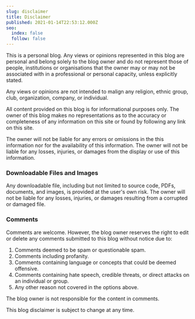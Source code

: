 ```yaml
---
slug: disclaimer
title: Disclaimer
published: 2021-01-14T22:53:12.000Z
seo:
  index: false
  follow: false
---
```


This is a personal blog. Any views or opinions represented in this blog are personal and belong solely to the blog owner and do not represent those of people, institutions or organisations that the owner may or may not be associated with in a professional or personal capacity, unless explicitly stated.

Any views or opinions are not intended to malign any religion, ethnic group, club, organization, company, or individual.

All content provided on this blog is for informational purposes only. The owner of this blog makes no representations as to the accuracy or completeness of any information on this site or found by following any link on this site.

The owner will not be liable for any errors or omissions in the this information nor for the availability of this information. The owner will not be liable for any losses, injuries, or damages from the display or use of this information.

### Downloadable Files and Images

Any downloadable file, including but not limited to source code, PDFs, documents, and images, is provided at the user's own risk. The owner will not be liable for any losses, injuries, or damages resulting from a corrupted or damaged file.

### Comments

Comments are welcome. However, the blog owner reserves the right to edit or delete any comments submitted to this blog without notice due to:

1. Comments deemed to be spam or questionable spam.
1. Comments including profanity.
1. Comments containing language or concepts that could be deemed offensive.
1. Comments containing hate speech, credible threats, or direct attacks on an individual or group.
1. Any other reason not covered in the options above.

The blog owner is not responsible for the content in comments.

This blog disclaimer is subject to change at any time.
